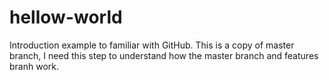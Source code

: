 # hellow-world
Introduction example to familiar with GitHub.
This is a copy of master branch, I need this step to understand how the master branch and features branh work.

